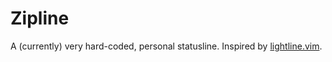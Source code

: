 # Zipline

A (currently) very hard-coded, personal statusline. Inspired by
[lightline.vim](https://github.com/itchyny/lightline.vim).
